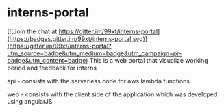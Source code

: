# interns-portal

[![Join the chat at https://gitter.im/99xt/interns-portal](https://badges.gitter.im/99xt/interns-portal.svg)](https://gitter.im/99xt/interns-portal?utm_source=badge&utm_medium=badge&utm_campaign=pr-badge&utm_content=badge)
This is a web portal that visualize working period and feedback for interns

api - consists with the serverless code for aws lambda functions

web - consists with the client side of the application which was developed using angularJS

 
